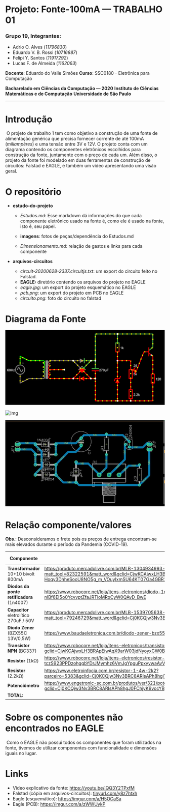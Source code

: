 # Projeto: Fonte-100mA — TRABALHO 01







### Grupo 19, Integrantes:

* Adrio O. Alves (*11796830*)
* Eduardo V. B. Rossi (*10716887*)
* Felipi Y. Santos (*11917292*)
* Lucas F. de Almeida (*1162063*)



**Docente**: Eduardo do Valle Simões
**Curso**: SSC0180 - Eletrônica para Computação





**Bacharelado em Ciências da Computação — 2020**
**Instituto de Ciências Matemáticas e de Computação**
**Universidade de São Paulo**

---









# Introdução



​	O projeto de trabalho 1 tem como objetivo a construção de uma fonte de alimentação genérica que precisa  fornecer corrente de até 100mA (*miliampères*) e uma tensão entre 3V e 12V. O projeto conta com um diagrama contendo os componentes eletrônicos escolhidos para construção da fonte, juntamente com o preço de cada um. Além disso, o projeto da fonte foi modelado em duas ferramentas de construção de circuitos: Falstad e EAGLE, e também um vídeo apresentando uma visão geral.







 # O repositório



* **estudo-do-projeto**

  * *Estudos.md*: Esse markdown dá informações do que cada componente eletrônico usado na fonte é, como ele é usado na fonte, isto é, seu papel.

  * **imagens**: fotos de peças/dependência do Estudos.md

  * *Dimensionamento.md*: relação de gastos e links para cada componente



* **arquivos-circuitos**

  * *circuit-20200628-2337.circuitjs.txt*: um export do circuito feito no Falstad.
  * **EAGLE:** diretório contendo os arquivos do projeto no EAGLE
  * *eagle.jpg*: um export do projeto esquemático no EAGLE
  * *pcb.png*: um export do projeto em PCB no EAGLE
  * *circuito.png*: foto do circuito no falstad





# Diagrama da Fonte

![alt text](https://github.com/cs-lucasalmeida/fonte-100mA/blob/revisao-do-projeto/arquivos-circuitos/circuito.png?raw=true)

![img](https://i.imgur.com/2E5dJVi.jpg)

![alt text](https://github.com/cs-lucasalmeida/fonte-100mA/blob/revisao-do-projeto/arquivos-circuitos/pcb.png?raw=true)







# Relação componente/valores



**Obs**.: Desconsideramos o frete pois os preços de entrega encontram-se mais elevados durante o período da Pandemia (COVID-19). 



| Componente                                         | Links                                                        | Quantidade | Preço resultante           |
| -------------------------------------------------- | ------------------------------------------------------------ | ---------- | -------------------------- |
| **Transformador**               10+10 bivolt 800mA | https://produto.mercadolivre.com.br/MLB-1304934993-transformador-trafo-1010v-800ma-bivolt-eletrnica-_JM?matt_tool=82322591&matt_word&gclid=CjwKCAjwxLH3BRApEiwAqX9are-Hoqy3DhheSooU8NO5g_m_VOuyIxmSU64KT07Ga4GBR1CclxpqFRoCT10QAvD_BwE&quantity=1 | x1         | R$ 30,00                   |
| **Diodos da ponte retificadora** (1n4007)          | https://www.robocore.net/loja/itens-eletronicos/diodo-1n4007?gclid=CjwKCAjwxLH3BRApEiwAqX9arQYP_1w9nsWFqdvp4X-WlUcxEd8-nIBf6EI5o0YcvvptZfaJRTloMRoCyW0QAvD_BwE | x4         | R$ 0,18        x 4 =  0,72 |
| **Capacitor** eletrolítico 270uF / 50V             | https://produto.mercadolivre.com.br/MLB-1539705638-cap-eletrolitico-270uf-50v-kit-c-50-pcs-_JM?matt_tool=79246729&matt_word&gclid=Cj0KCQjw3Nv3BRC8ARIsAPh8hgJOoLrQkDYLJqg39wcG0bboEYxBCcrLzJXZ2tlZwHFAX_THqohX_jQaArT6EALw_wcB&quantity=1 | x1         | R$ 15,50                   |
| **Diodo Zener** (BZX55C 13V/0,5W)                  | https://www.baudaeletronica.com.br/diodo-zener-bzx55c-13v-0-5w.html | x1         | R$ 0,09                    |
| **Transistor NPN** (BC337)                         | https://www.robocore.net/loja/itens-eletronicos/transistor-npn-bc337?gclid=CjwKCAjwxLH3BRApEiwAqX9arW03jdNyoyxCW0BkSUH1jNxcEZlj1NO8uKe5adsfmaa_ggKm3B1-3hoC9gwQAvD_BwE | x1         | R$ 1,20                    |
| **Resistor** (1kΩ)                                 | https://www.robocore.net/loja/itens-eletronicos/resistor-1k-pacote-com-10-unidades?gclid=Cj0KCQjw3Nv3BRC8ARIsAPh8hgIWM1y2G34SD7-tczS923PPDzohgqbYDrJMymhz6VmJgYpguPpxyvwaAvVsEALw_wcB | x1         | R$ 0,75                    |
| **Resistor** (2.2kΩ)                               | https://www.eletroinfocia.com.br/resistor-1-4w-2k2?parceiro=5383&gclid=Cj0KCQjw3Nv3BRC8ARIsAPh8hgIYW0y8DoWLAFSC3mD8_5y1W9r2wVgBxpERvJd_8GI4131PIfijfdAaArM8EALw_wcB | x1         | R$ 0,10                    |
| **Potenciômetro**                                  | https://www.engetronic-sc.com.br/produtos/ver/321/potenciometro-linear-5k-l15---eixo-estriado-tracking-google-shopping?gclid=Cj0KCQjw3Nv3BRC8ARIsAPh8hgJ0FChjyK9vocYBgfldQy7j2Pse0-l_idTZ0iNpJngsEBgyiqvtofkaAqLBEALw_wcB | x1         | R$ 1,35                    |
| **TOTAL:**                                         |                                                              | 11         | R$ 49,72                   |









# Sobre os componentes não encontrados no EAGLE



​	Como o EAGLE não possui todos os componentes que foram utilizados na fonte, tivemos de utilizar componentes com funcionalidade e dimensões iguais no lugar.






# Links

* Vídeo explicativo da fonte: https://youtu.be/iQQ3Y2TPxfM
* Falstad (cópia em arquivos-circuitos): [tinyurl.com/y8z7htxh]()
* Eagle (esquemático): https://imgur.com/a/H5OCaSa
* Eagle (PCB): https://imgur.com/a/zWWUykP
